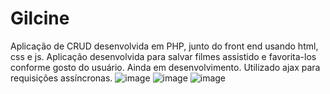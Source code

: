 # Gilcine
 
Aplicação de CRUD desenvolvida em PHP, junto do front end usando html, css e js. Aplicação desenvolvida para salvar filmes assistido e favorita-los conforme gosto do usuário. Ainda em desenvolvimento. Utilizado ajax para requisições assíncronas.
![image](https://user-images.githubusercontent.com/81825952/162577219-957f0b29-ebf5-4636-93d7-7ab1e001b215.png)
![image](https://user-images.githubusercontent.com/81825952/162577225-f1ced3a4-1cd5-43db-8d75-06ca51c0f978.png)
![image](https://user-images.githubusercontent.com/81825952/162577253-8d159902-48ee-4bcb-8436-c1760e311b3f.png)
